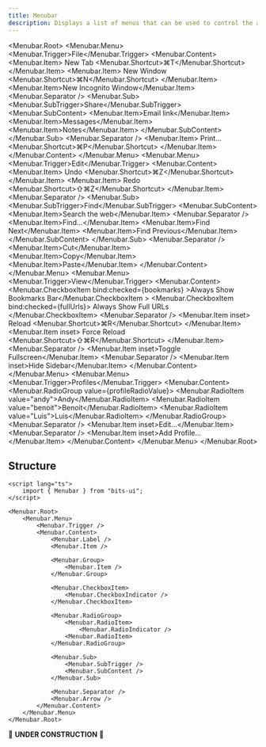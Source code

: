 ```yaml
---
title: Menubar
description: Displays a list of menus that can be used to control the application.
---
```


<script>
	import * as Menubar from "@/components/ui/menubar"
	 let bookmarks = false;
  let fullUrls = true;
  const profileRadioValue = "benoit";
</script>

<Menubar.Root>
<Menubar.Menu>
<Menubar.Trigger>File</Menubar.Trigger>
<Menubar.Content>
<Menubar.Item>
New Tab <Menubar.Shortcut>⌘T</Menubar.Shortcut>
</Menubar.Item>
<Menubar.Item>
New Window <Menubar.Shortcut>⌘N</Menubar.Shortcut>
</Menubar.Item>
<Menubar.Item>New Incognito Window</Menubar.Item>
<Menubar.Separator />
<Menubar.Sub>
<Menubar.SubTrigger>Share</Menubar.SubTrigger>
<Menubar.SubContent>
<Menubar.Item>Email link</Menubar.Item>
<Menubar.Item>Messages</Menubar.Item>
<Menubar.Item>Notes</Menubar.Item>
</Menubar.SubContent>
</Menubar.Sub>
<Menubar.Separator />
<Menubar.Item>
Print... <Menubar.Shortcut>⌘P</Menubar.Shortcut>
</Menubar.Item>
</Menubar.Content>
</Menubar.Menu>
<Menubar.Menu>
<Menubar.Trigger>Edit</Menubar.Trigger>
<Menubar.Content>
<Menubar.Item>
Undo <Menubar.Shortcut>⌘Z</Menubar.Shortcut>
</Menubar.Item>
<Menubar.Item>
Redo <Menubar.Shortcut>⇧⌘Z</Menubar.Shortcut>
</Menubar.Item>
<Menubar.Separator />
<Menubar.Sub>
<Menubar.SubTrigger>Find</Menubar.SubTrigger>
<Menubar.SubContent>
<Menubar.Item>Search the web</Menubar.Item>
<Menubar.Separator />
<Menubar.Item>Find...</Menubar.Item>
<Menubar.Item>Find Next</Menubar.Item>
<Menubar.Item>Find Previous</Menubar.Item>
</Menubar.SubContent>
</Menubar.Sub>
<Menubar.Separator />
<Menubar.Item>Cut</Menubar.Item>
<Menubar.Item>Copy</Menubar.Item>
<Menubar.Item>Paste</Menubar.Item>
</Menubar.Content>
</Menubar.Menu>
<Menubar.Menu>
<Menubar.Trigger>View</Menubar.Trigger>
<Menubar.Content>
<Menubar.CheckboxItem bind:checked={bookmarks} >Always Show Bookmarks Bar</Menubar.CheckboxItem >
<Menubar.CheckboxItem bind:checked={fullUrls}>
Always Show Full URLs
</Menubar.CheckboxItem>
<Menubar.Separator />
<Menubar.Item inset>
Reload <Menubar.Shortcut>⌘R</Menubar.Shortcut>
</Menubar.Item>
<Menubar.Item inset>
Force Reload <Menubar.Shortcut>⇧⌘R</Menubar.Shortcut>
</Menubar.Item>
<Menubar.Separator />
<Menubar.Item inset>Toggle Fullscreen</Menubar.Item>
<Menubar.Separator />
<Menubar.Item inset>Hide Sidebar</Menubar.Item>
</Menubar.Content>
</Menubar.Menu>
<Menubar.Menu>
<Menubar.Trigger>Profiles</Menubar.Trigger>
<Menubar.Content>
<Menubar.RadioGroup value={profileRadioValue}>
<Menubar.RadioItem value="andy">Andy</Menubar.RadioItem>
<Menubar.RadioItem value="benoit">Benoit</Menubar.RadioItem>
<Menubar.RadioItem value="Luis">Luis</Menubar.RadioItem>
</Menubar.RadioGroup>
<Menubar.Separator />
<Menubar.Item inset>Edit...</Menubar.Item>
<Menubar.Separator />
<Menubar.Item inset>Add Profile...</Menubar.Item>
</Menubar.Content>
</Menubar.Menu>
</Menubar.Root>

## Structure

```svelte
<script lang="ts">
	import { Menubar } from "bits-ui";
</script>

<Menubar.Root>
	<Menubar.Menu>
		<Menubar.Trigger />
		<Menubar.Content>
			<Menubar.Label />
			<Menubar.Item />

			<Menubar.Group>
				<Menubar.Item />
			</Menubar.Group>

			<Menubar.CheckboxItem>
				<Menubar.CheckboxIndicator />
			</Menubar.CheckboxItem>

			<Menubar.RadioGroup>
				<Menubar.RadioItem>
					<Menubar.RadioIndicator />
				<Menubar.RadioItem>
			</Menubar.RadioGroup>

			<Menubar.Sub>
				<Menubar.SubTrigger />
				<Menubar.SubContent />
			</Menubar.Sub>

			<Menubar.Separator />
			<Menubar.Arrow />
		</Menubar.Content>
	</Menubar.Menu>
</Menubar.Root>
```

🚧 **UNDER CONSTRUCTION** 🚧
